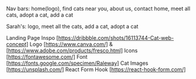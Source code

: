Nav bars:
home(logo), find cats near you, about us, contact
home, meet all cats, adopt a cat, add a cat

Sarah's:
logo, meet all the cats, add a cat, adopt a cat

Landing Page Inspo [https://dribbble.com/shots/16113744-Cat-web-concept]
Logo [https://www.canva.com/] & [https://www.adobe.com/products/fresco.html]
Icons [https://fontawesome.com/]
Font [https://fonts.google.com/specimen/Raleway]
Cat Images [https://unsplash.com/]
React Form Hook [https://react-hook-form.com/]
